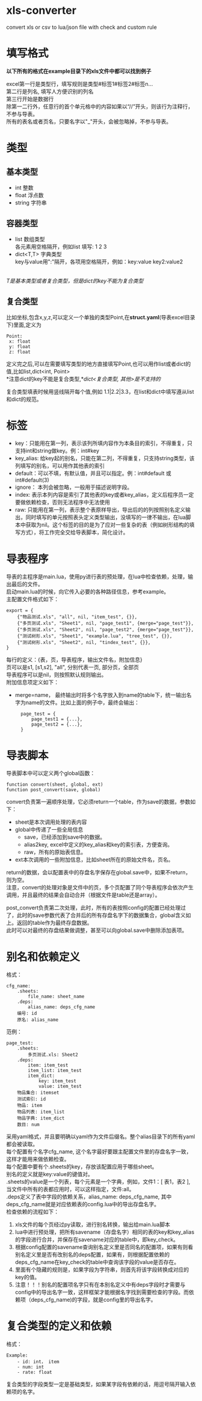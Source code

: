 # xls-converter
convert xls or csv to lua/json file with check and custom rule
# 填写格式
**以下所有的格式在example目录下的xls文件中都可以找到例子**

excel第一行是类型行，填写规则是类型#标签1#标签2#标签n...
<br>第二行是列名,	填写人方便识别的列名
<br>第三行开始是数据行
<br>除第一二行外，任意行的首个单元格中的内容如果以“//”开头，则该行为注释行，不参与导表。
<br>所有的表名或者页名，只要名字以"_"开头，会被忽略掉，不参与导表。

# 类型
## 基本类型
- int 整数
- float 浮点数
- string 字符串
## 容器类型
- list<T> 数组类型
<br>各元素用空格隔开，例如list<int> 填写: 1 2 3
- dict<T,T> 字典类型
<br>key与value用":"隔开，各项用空格隔开，例如：key:value key2:value2

<br>*T是基本类型或者复合类型，但是dict的key不能为复合类型*

## 复合类型
比如坐标,包含x,y,z,可以定义一个单独的类型Point,在**struct.yaml**(导表excel目录下)里面,定义为

	Point:
	 x: float
	 y: float
	 z: float
    
定义完之后,可以在需要填写类型的地方直接填写Point,也可以用作list或者dict的值,比如list<Point>,dict<int, Point>
<br>*注意dict的key不能是复合类型,**dict<复合类型, 其他>是不支持的*

复合类型填表时候用竖线隔开每个值,例如 1.1|2.2|3.3，在list和dict中填写遵从list和dict的规范。

# 标签

- key：只能用在第一列，表示该列所填内容作为本条目的索引，不得重复，只支持int和string做key。例：int#key
- key_alias: 给key起的别名，只能在第二列，不得重复，只支持string类型，该列填写的别名，可以用作其他表的索引
- default：可以不填，有默认值，并且可以指定。例：int#default 或 int#default(3)
- ignore： 本列会被忽略，一般用于描述说明字段。
- index: 表示本列内容是索引了其他表的key或者key_alias，定义后程序员一定要做依赖检查，否则无法程序中无法使用
- raw: 只能用在第一列，表示整个表原样导出，导出后的的列按照别名定义输出，同时填写的单元按照表头定义类型输出，没填写的一律不输出，在lua脚本中获取为nil。这个标签的目的是为了应对一些复杂的表（例如树形结构的填写方式），将工作完全交给导表脚本，简化设计。

# 导表程序
导表的主程序是main.lua，使用py进行表的预处理，在lua中检查依赖，处理，输出最后的文件。<br>
启动main.lua的时候，向它传入必要的各种路径信息，参考example。<br>
主配置文件格式如下：

	export = {
	    {"物品测试.xls", "all", nil, "item_test", {}},
	    {"多页测试.xls", "Sheet1", nil, "page_test1", {merge="page_test"}},
	    {"多页测试.xls", "Sheet2", nil, "page_test2", {merge="page_test"}},
	    {"测试树形.xls", "Sheet1", "example.lua", "tree_test", {}},
	    {"测试树形.xls", "Sheet2", nil, "tindex_test", {}},
	}

每行的定义：{表，页，导表程序，输出文件名，附加信息}<br>
页可以是s1, [s1,s2], "all", 分别代表一页, 部分页，全部页<br>
导表程序可以是nil，则按照默认规则输出。<br>
附加信息项定义如下：

- merge=name， 最终输出时将多个名字放入到name的table下，统一输出名字为name的文件。比如上面的例子中，最终会输出：

	
		page_test = {
			page_test1 = {...},
			page_test2 = {...},
		}

# 导表脚本
导表脚本中可以定义两个global函数：<br>

	function convert(sheet, global, ext)
	function post_convert(save, global)

convert负责第一遍顺序处理，它必须return一个table，作为save的数据，参数如下：


- sheet是本次调用处理的表内容
- global中传递了一些全局信息
	- save，已经添加到save中的数据。
	- alias2key, excel中定义的key_alias和key的索引表，方便查询。
	- raw，所有的原始表信息。
- ext本次调用的一些附加信息，比如sheet所在的原始文件名，页名。

return的数据，会以配置表中的存盘名字保存在global.save中，如果不return，则为空。<br>
注意，convert的处理对象是文件中的页，多个页配置了同个导表程序会依次产生调用，并且最终的结果会自动合并（根据文件是table还是array）。

post_convert负责第二次处理，此时，所有的表按照config的配置已经处理过了，此时的save参数代表了合并后的所有存盘名字下的数据集合，global含义如上。返回的table作为最终存盘数据。<br>
此时可以对最终的存盘结果做调整，甚至可以向global.save中删除添加表项。

# 别名和依赖定义
格式：
	
	cfg_name:
		.sheets: 
			file_name: sheet_name
		.deps:
			alias_name: deps_cfg_name
		编号: id
		原名: alias_name
		
范例：

	page_test:
	    .sheets:
	        多页测试.xls: Sheet2
	    .deps:
	        item: item_test
	        item_list: item_test
	        item_dict:
	            key: item_test
	            value: item_test
	    物品集合: itemset
	    测试索引: id
	    物品: item
	    物品列表: item_list
	    物品字典: item_dict
	    数目: num


采用yaml格式，并且要明确以yaml作为文件后缀名。整个alias目录下的所有yaml都会被读取。<br>
每个配置有个名字cfg\_name, 这个名字最好要跟主配置文件里的存盘名字一致，这样才能用来做依赖检查。<br>
每个配置中要有个.sheets的key，存放该配置应用于哪些sheet。<br>
别名的定义就是key:value的键值对。<br>
.sheets的value是一个列表，每个元素是一个字典，例如，文件1：[ 表1，表2 ], 当文件中所有的表都应用时，可以这样指定，文件:all。<br>
.deps定义了表中字段的依赖关系，alias\_name: deps\_cfg\_name, 其中deps\_cfg\_name就是对应依赖表的config.lua中的导出存盘名字。<br>
检查依赖的流程如下：

1. xls文件的每个页经过py读取，进行别名转换，输出给main.lua脚本
1. lua中进行预处理，把所有savename（存盘名字）相同的表的key和key_alias的字段进行合并，并保存在savename对应的table中，即key_check。
1. 根据config配置的savename查询别名定义里是否同名的配置项，如果有则看别名定义里是否有改别名的deps配置，如果有，则根据配置依赖的deps\_cfg\_name在key_check的table中查询该字段的value是否存在。
1. 里面有个隐藏的规则是，如果字段为字符串，则首先将该字段转换成对应的key的值。
2. 注意！！！别名的配置项名字只有在本别名定义中有deps字段时才需要与config中的导出名字一致，这样框架才能根据名字找到需要检查的字段。而依赖项（deps\_cfg\_name)的字段，就是config里的导出名字。

# 复合类型的定义和依赖
格式：
	
	Example:
	    - id: int， item
	    - num: int
	    - rate: float
复合类型的字段类型一定是基础类型，如果某字段有依赖的话，用逗号隔开输入依赖项的名字。
